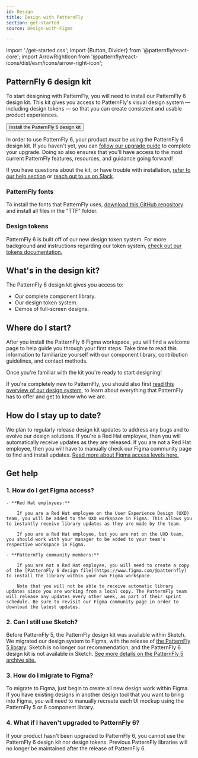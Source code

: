 ```yaml
---
id: Design
title: Design with PatternFly
section: get-started
source: Design-with-Figma

---
```

import './get-started.css';
import {Button, Divider} from '@patternfly/react-core';
import ArrowRightIcon from '@patternfly/react-icons/dist/esm/icons/arrow-right-icon';


## PatternFly 6 design kit

To start designing with PatternFly, you will need to install our PatternFly 6 design kit. This kit gives you access to PatternFly's visual design system — including design tokens — so that you can create consistent and usable product experiences. 

<div>
  <Button component="a" href='https://www.figma.com/@patternfly' target="_blank" variant='primary' size='lg' > Install the PatternFly 6 design kit <ArrowRightIcon /> </Button>
</div>

In order to use PatternFly 6, your product *must* be using the PatternFly 6 design kit. If you haven't yet, you can [follow our upgrade guide](/releases/upgrade-guide) to complete your upgrade. Doing so also ensures that you'll have access to the most current PatternFly features, resources, and guidance going forward! 

If you have questions about the kit, or have trouble with installation, [refer to our help section](#get-help) or [reach out to us on Slack](http://join.slack.com/t/patternfly/shared_invite/zt-1npmqswgk-bF2R1E2rglV8jz5DNTezMQ).

### PatternFly fonts

To install the fonts that PatternFly uses, [download this GitHub repository](https://github.com/RedHatOfficial/RedHatFont) and install all files in the "TTF" folder.

### Design tokens

PatternFly 6 is built off of our new design token system. For more background and instructions regarding our token system, [check out our tokens documentation.](/foundations-and-styles/design-tokens/about-tokens)

## What's in the design kit? 

The PatternFly 6 design kit gives you access to: 
- Our complete component library.
- Our design token system. 
- Demos of full-screen designs. 

## Where do I start?

After you install the PatternFly 6 Figma workspace, you will find a welcome page to help guide you through your first steps. Take time to read this information to familiarize yourself with our component library, contribution guidelines, and contact methods.

Once you're familiar with the kit you're ready to start designing! 

If you're completely new to PatternFly, you should also first [read this overview of our design system](/get-started/about-patternfly), to learn about everything that PatternFly has to offer and get to know who we are.

## How do I stay up to date?

We plan to regularly release design kit updates to address any bugs and to evolve our design solutions. If you're a Red Hat employee, then you will automatically receive updates as they are released. If you are not a Red Hat employee, then you will have to manually check our Figma community page to find and install updates. [Read more about Figma access levels here.](#1.-how-do-i-get-figma-access)

<Divider />

## Get help 

### 1. How do I get Figma access?

    - **Red Hat employees:**

        If you are a Red Hat employee on the User Experience Design (UXD) team, you will be added to the UXD workspace in Figma. This allows you to instantly receive library updates as they are made by the team. 

        If you are a Red Hat employee, but you are not on the UXD team, you should work with your manager to be added to your team's respective workspace in Figma.

    - **PatternFly community members:**

        If you are not a Red Hat employee, you will need to create a copy of the [PatternFly 6 design file](https://www.figma.com/@patternfly) to install the library within your own Figma workspace. 

        Note that you will not be able to receive automatic library updates since you are working from a local copy. The PatternFly team will release any updates every other week, as part of their sprint schedule. Be sure to revisit our Figma community page in order to download the latest updates. 

### 2. Can I still use Sketch? 

Before PatternFly 5, the PatternFly design kit was available within Sketch. We migrated our design system to Figma, with the release of [the PatternFly 5 library](https://www.figma.com/@patternfly). Sketch is no longer our recommendation, and the PatternFly 6 design kit is not available in Sketch. [See more details on the PatternFly 5 archive site.](https://v5-archive.patternfly.org/get-started/design#sketch-design-kit)

### 3. How do I migrate to Figma? 

To migrate to Figma, just begin to create all new design work within Figma. If you have existing designs in another design tool that you want to bring into Figma, you will need to manually recreate each UI mockup using the PatternFly 5 or 6 component library.

### 4. What if I haven't upgraded to PatternFly 6? 
If your product hasn't been upgraded to PatternFly 6, you cannot use the PatternFly 6 design kit nor design tokens. Previous PatternFly libraries will no longer be maintained after the release of PatternFly 6. 
